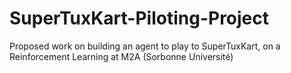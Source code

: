 # SuperTuxKart-Piloting-Project
Proposed work on building an agent to play to SuperTuxKart, on a Reinforcement Learning at M2A (Sorbonne Université)
